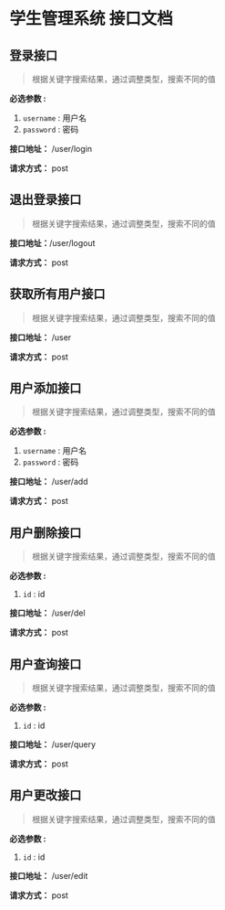 # 学生管理系统 接口文档

## 登录接口

> 根据关键字搜索结果，通过调整类型，搜索不同的值

**必选参数 :** 

1. `username` : 用户名
2. `password` : 密码

**接口地址：** /user/login

**请求方式：** post



## 退出登录接口

> 根据关键字搜索结果，通过调整类型，搜索不同的值

**接口地址：**/user/logout

**请求方式：** post



## 获取所有用户接口

> 根据关键字搜索结果，通过调整类型，搜索不同的值

**接口地址：** /user

**请求方式：** post



## 用户添加接口

> 根据关键字搜索结果，通过调整类型，搜索不同的值

**必选参数 :** 

1. `username` : 用户名
2. `password` : 密码

**接口地址：** /user/add

**请求方式：** post



## 用户删除接口

> 根据关键字搜索结果，通过调整类型，搜索不同的值

**必选参数 :** 

1. `id` : id

**接口地址：** /user/del

**请求方式：** post



## 用户查询接口

> 根据关键字搜索结果，通过调整类型，搜索不同的值

**必选参数 :** 

1. `id` : id

**接口地址：** /user/query

**请求方式：** post



## 用户更改接口

> 根据关键字搜索结果，通过调整类型，搜索不同的值

**必选参数 :** 

1. `id` : id

**接口地址：** /user/edit

**请求方式：** post